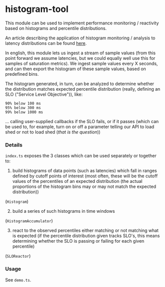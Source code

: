 histogram-tool
===

This module can be used to implement performance monitoring / reactivity based 
on histograms and percentile distributions.

An article describing the application of histogram monitoring / analysis to 
latency distributions can be found [here](https://blog.wallaroolabs.com/2018/02/latency-histograms-and-percentile-distributions-in-wallaroo-performance-metrics/).

In english, this module lets us ingest a stream of sample values (from this point
forward we assume latencies, but we could equally well use this for samples of 
saturation metrics). We ingest sample values every X seconds, and can then export
the histogram of these sample values, based on predefined bins. 

The histogram generated, in turn, can be analyzed to determine whether the 
distribution matches expected percentile distribution (really, defining an SLO 
("Service Level Objective")), like:

	90% below 100 ms
	95% below 300 ms
	99% below 1000 ms

... calling user-supplied callbacks if the SLO fails, or if it passes (which
can be used to, for example, turn on or off a parameter telling our API to
load shed or not to load shed (*that is the question*))

### Details

`index.ts` exposes the 3 classes which can be used separately or together to:

1. build histograms of data points (such as latencies) which fall in ranges
	defined by cutoff points of interest (most often, these will be the cutoff
	values of the percentiles of an expected distribution (the actual proportions
	of the histogram bins may or may not match the expected distribution))

  (`Histogram`)

2. build a series of such histograms in time windows

  (`HistogramAccumulator`)

3. react to the observed percentiles either matching or not matching what is 
	expected (if the percentile distribution given tracks SLO's, this means
	determining whether the SLO is passing or failing for each given percentile)

  (`SLOReactor`)

### Usage

See `demo.ts`.
